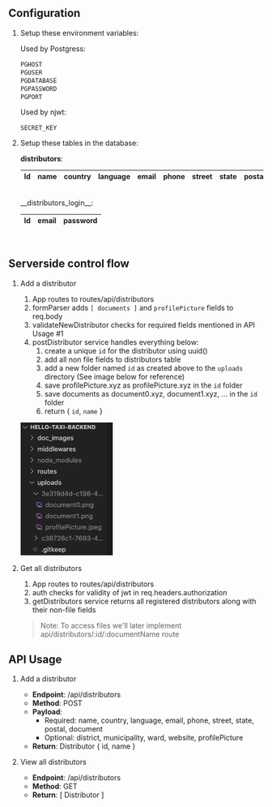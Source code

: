 [uploads_directory]: ./doc_images/uploads.png "Uploads directory structure"

## Configuration

1. Setup these environment variables:

    Used by Postgress:
    ```
    PGHOST
    PGUSER
    PGDATABASE
    PGPASSWORD
    PGPORT
    ```

    Used by njwt:
    ```
    SECRET_KEY
    ```

2. Setup these tables in the database:

    __distributors__:

    | Id | name | country | language | email | phone | street | state | postal | district | municipality | ward | website |
    | ---- | ---- | ---- | ---- | ---- | ---- | ---- | ---- | ---- | ---- | ---- | ---- | ---- |
    <br/>
    __distributors_login__:

    | Id | email | password |
    | ---- | ---- | ---- |
    <br/>

## Serverside control flow
1. Add a distributor

    1. App routes to routes/api/distributors
    2. formParser adds ```[ documents ]``` and ```profilePicture``` fields to req.body
    3. validateNewDistributor checks for required fields mentioned in API Usage #1
    4. postDistributor service handles everything below:
        1. create a unique ```id``` for the distributor using uuid()
        2. add all non file fields to distributors table
        3. add a new folder named ```id``` as created above to the ```uploads``` directory (See image below for reference)
        4. save profilePicture.xyz as profilePicture.xyz in the ```id``` folder
        5. save documents as document0.xyz, document1.xyz, ... in the ```id``` folder
        6. return { ```id```, ```name``` }

    ![alt text1][uploads_directory]
2. Get all distributors

    1. App routes to routes/api/distributors
    2. auth checks for validity of jwt in req.headers.authorization
    3. getDistributors service returns all registered distributors along with their non-file fields
    
    > Note: To access files we'll later implement api/distributors/:id/:documentName route

## API Usage

1. Add a distributor
    * **Endpoint**: /api/distributors
    * **Method**: POST
    * **Payload**:
        * Required: name, country, language, email, phone, street, state, postal, document
        * Optional: district, municipality, ward, website, profilePicture
    * **Return**: Distributor { id, name }

2. View all distributors
    * **Endpoint**: /api/distributors
    * **Method**: GET
    * **Return**: [ Distributor ]